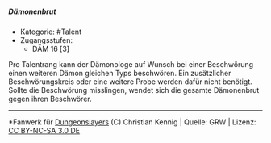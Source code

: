 <!---
Dies ist ein Fanwerk für DUNGEONSLAYERS (C) von Christian Kennig

Quellen:      [Dungeonslayers Grundregelwerk](https://dungeonslayers.net/download/Dungeonslayers4.pdf)
              [Talentbeschreibungen](https://www.f-space.de/ds4/tools-talentcards.html)
License:      [CC-BY-NC-SA 4.0](https://creativecommons.org/licenses/by-nc-sa/4.0/deed.de)
Richtlinien:  [Fanwerkrichtlinien](https://www.dungeonslayers.net/fanwerk-richtlinien/)
Autor:        Zauberlehrling
-->

  
##### Dämonenbrut  
- Kategorie: #Talent  
- Zugangsstufen:  
  - DÄM 16 [3]  

Pro Talentrang kann der Dämonologe auf Wunsch bei einer Beschwörung einen weiteren Dämon gleichen Typs beschwören. Ein zusätzlicher Beschwörungskreis oder eine weitere Probe werden dafür nicht benötigt. Sollte die Beschwörung misslingen, wendet sich die gesamte Dämonenbrut gegen ihren Beschwörer.


___  
*Fanwerk für [Dungeonslayers](https://www.dungeonslayers.net/) (C) Christian Kennig | Quelle: GRW | Lizenz: [CC BY-NC-SA 3.0 DE](https://creativecommons.org/licenses/by-nc-sa/3.0/de/)  